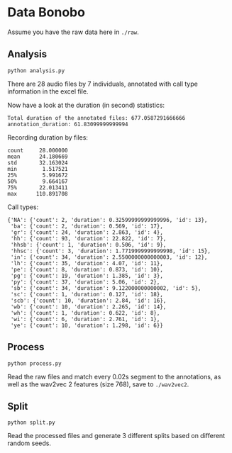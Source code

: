 # Data Bonobo

Assume you have the raw data here in `./raw`.

## Analysis

`python analysis.py`

There are 28 audio files by 7 individuals, annotated with call type information in the excel file.

Now have a look at the duration (in second) statistics:

```
Total duration of the annotated files: 677.0587291666666
annotation_duration: 61.83099999999994
```

Recording duration by files:

```
count     28.000000
mean      24.180669
std       32.163024
min        1.517521
25%        5.991672
50%        9.664167
75%       22.013411
max      110.891708
```

Call types:

```
{'NA': {'count': 2, 'duration': 0.32599999999999996, 'id': 13},
 'ba': {'count': 2, 'duration': 0.569, 'id': 17},
 'gr': {'count': 24, 'duration': 2.863, 'id': 4},
 'hh': {'count': 93, 'duration': 22.822, 'id': 7},
 'hhsb': {'count': 1, 'duration': 0.506, 'id': 9},
 'hhsc': {'count': 3, 'duration': 1.7719999999999998, 'id': 15},
 'in': {'count': 34, 'duration': 2.5500000000000003, 'id': 12},
 'lh': {'count': 35, 'duration': 4.07, 'id': 11},
 'pe': {'count': 8, 'duration': 0.873, 'id': 10},
 'pg': {'count': 19, 'duration': 1.385, 'id': 3},
 'py': {'count': 37, 'duration': 5.06, 'id': 2},
 'sb': {'count': 34, 'duration': 9.122000000000002, 'id': 5},
 'sc': {'count': 1, 'duration': 0.127, 'id': 18},
 'scb': {'count': 10, 'duration': 2.84, 'id': 16},
 'wb': {'count': 10, 'duration': 2.265, 'id': 14},
 'wh': {'count': 1, 'duration': 0.622, 'id': 8},
 'wi': {'count': 6, 'duration': 2.761, 'id': 1},
 'ye': {'count': 10, 'duration': 1.298, 'id': 6}}
```

## Process

`python process.py`

Read the raw files and match every 0.02s segment to the annotations, as well as the wav2vec 2 features (size 768), save to `./wav2vec2`.

## Split

`python split.py`

Read the processed files and generate 3 different splits based on different random seeds.
